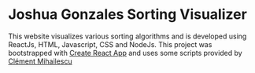 # Joshua Gonzales Sorting Visualizer

This website visualizes various sorting algorithms and is developed using ReactJs, HTML, Javascript, CSS and NodeJs.
This project was bootstrapped with [Create React App](https://github.com/facebook/create-react-app) and uses some scripts provided by [Clément Mihailescu](https://www.youtube.com/watch?v=pFXYym4Wbkc&t=2149s)
